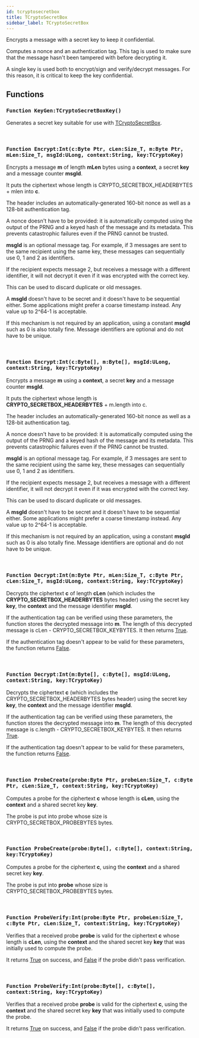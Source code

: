 ```yaml
---
id: tcryptosecretbox
title: TCryptoSecretBox
sidebar_label: TCryptoSecretBox
---
```


Encrypts a message with a secret key to keep it confidential.


Computes a nonce and an authentication tag. This tag is used to make sure that the message hasn't been tampered with before decrypting it.

A single key is used both to encrypt/sign and verify/decrypt messages. For this reason, it is critical to keep the key confidential.


## Functions

### `Function KeyGen:TCryptoSecretBoxKey()`

Generates a secret key suitable for use with [TCryptoSecretBox](../../../brl/brl.crypto/tcryptosecretbox).

<br/>

### `Function Encrypt:Int(c:Byte Ptr, cLen:Size_T, m:Byte Ptr, mLen:Size_T, msgId:ULong, context:String, key:TCryptoKey)`

Encrypts a message <b>m</b> of length <b>mLen</b> bytes using a <b>context</b>, a secret <b>key</b> and a message counter <b>msgId</b>.

It puts the ciphertext whose length is CRYPTO_SECRETBOX_HEADERBYTES + mlen into <b>c</b>.

The header includes an automatically-generated 160-bit nonce as well as a 128-bit authentication tag.

A nonce doesn't have to be provided: it is automatically computed using the output of the PRNG and a keyed hash of the message
and its metadata. This prevents catastrophic failures even if the PRNG cannot be trusted.

<b>msgId</b> is an optional message tag. For example, if 3 messages are sent to the same recipient using the same key, these messages
can sequentially use 0, 1 and 2 as identifiers.

If the recipient expects message 2, but receives a message with a different identifier, it will not decrypt it even if it was
encrypted with the correct key.

This can be used to discard duplicate or old messages.

A <b>msgId</b> doesn't have to be secret and it doesn't have to be sequential either. Some applications might prefer a coarse timestamp instead.
Any value up to 2^64-1 is acceptable.

If this mechanism is not required by an application, using a constant <b>msgId</b> such as 0 is also totally fine. Message identifiers are
optional and do not have to be unique.


<br/>

### `Function Encrypt:Int(c:Byte[], m:Byte[], msgId:ULong, context:String, key:TCryptoKey)`

Encrypts a message <b>m</b> using a <b>context</b>, a secret <b>key</b> and a message counter <b>msgId</b>.

It puts the ciphertext whose length is <b>CRYPTO_SECRETBOX_HEADERBYTES</b> + m.length into c.

The header includes an automatically-generated 160-bit nonce as well as a 128-bit authentication tag.

A nonce doesn't have to be provided: it is automatically computed using the output of the PRNG and a keyed hash of the message
and its metadata. This prevents catastrophic failures even if the PRNG cannot be trusted.

<b>msgId</b> is an optional message tag. For example, if 3 messages are sent to the same recipient using the same key, these messages
can sequentially use 0, 1 and 2 as identifiers.

If the recipient expects message 2, but receives a message with a different identifier, it will not decrypt it even if it was
encrypted with the correct key.

This can be used to discard duplicate or old messages.

A <b>msgId</b> doesn't have to be secret and it doesn't have to be sequential either. Some applications might prefer a coarse timestamp instead.
Any value up to 2^64-1 is acceptable.

If this mechanism is not required by an application, using a constant <b>msgId</b> such as 0 is also totally fine. Message identifiers are
optional and do not have to be unique.


<br/>

### `Function Decrypt:Int(m:Byte Ptr, mLen:Size_T, c:Byte Ptr, cLen:Size_T, msgId:ULong, context:String, key:TCryptoKey)`

Decrypts the ciphertext <b>c</b> of length <b>cLen</b> (which includes the <b>CRYPTO_SECRETBOX_HEADERBYTES</b> bytes header) using the secret key <b>key</b>, the <b>context</b> and the message identifier <b>msgId</b>.

If the authentication tag can be verified using these parameters, the function stores the decrypted message into <b>m</b>.
The length of this decrypted message is cLen - CRYPTO_SECRETBOX_KEYBYTES. It then returns [True](../../../brl/brl.blitz/#true).

If the authentication tag doesn't appear to be valid for these parameters, the function returns [False](../../../brl/brl.blitz/#false).


<br/>

### `Function Decrypt:Int(m:Byte[], c:Byte[], msgId:ULong, context:String, key:TCryptoKey)`

Decrypts the ciphertext <b>c</b> (which includes the CRYPTO_SECRETBOX_HEADERBYTES bytes header) using the secret key <b>key</b>, the <b>context</b> and the message identifier <b>msgId</b>.

If the authentication tag can be verified using these parameters, the function stores the decrypted message into <b>m</b>.
The length of this decrypted message is c.length - CRYPTO_SECRETBOX_KEYBYTES. It then returns [True](../../../brl/brl.blitz/#true).

If the authentication tag doesn't appear to be valid for these parameters, the function returns [False](../../../brl/brl.blitz/#false).


<br/>

### `Function ProbeCreate(probe:Byte Ptr, probeLen:Size_T, c:Byte Ptr, cLen:Size_T, context:String, key:TCryptoKey)`

Computes a probe for the ciphertext <b>c</b> whose length is <b>cLen</b>, using the <b>context</b> and a shared secret key <b>key</b>.

The probe is put into probe whose size is CRYPTO_SECRETBOX_PROBEBYTES bytes.


<br/>

### `Function ProbeCreate(probe:Byte[], c:Byte[], context:String, key:TCryptoKey)`

Computes a probe for the ciphertext <b>c</b>, using the <b>context</b> and a shared secret key <b>key</b>.

The probe is put into <b>probe</b> whose size is CRYPTO_SECRETBOX_PROBEBYTES bytes.


<br/>

### `Function ProbeVerify:Int(probe:Byte Ptr, probeLen:Size_T, c:Byte Ptr, cLen:Size_T, context:String, key:TCryptoKey)`

Verifies that a received probe <b>probe</b> is valid for the ciphertext <b>c</b> whose length is <b>cLen</b>, using the <b>context</b> and the shared secret key <b>key</b> that was initially used to compute the probe.

It returns [True](../../../brl/brl.blitz/#true) on success, and [False](../../../brl/brl.blitz/#false) if the probe didn't pass verification.


<br/>

### `Function ProbeVerify:Int(probe:Byte[], c:Byte[], context:String, key:TCryptoKey)`

Verifies that a received probe <b>probe</b> is valid for the ciphertext <b>c</b>, using the <b>context</b> and the shared secret key <b>key</b> that was initially used to compute the probe.

It returns [True](../../../brl/brl.blitz/#true) on success, and [False](../../../brl/brl.blitz/#false) if the probe didn't pass verification.


<br/>

